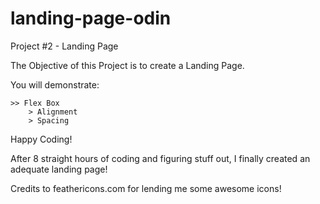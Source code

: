 # landing-page-odin
Project #2 - Landing Page

The Objective of this Project is to create a Landing Page.

You will demonstrate:

    >> Flex Box
        > Alignment
        > Spacing


Happy Coding!


After 8 straight hours of coding and figuring stuff out, I finally created an adequate landing page!


Credits to feathericons.com for lending me some awesome icons!